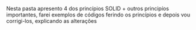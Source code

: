 Nesta pasta apresento 4 dos princípios SOLID + outros principíos importantes, farei exemplos de códigos ferindo os princípios e depois vou corrigi-los, explicando as alterações  
